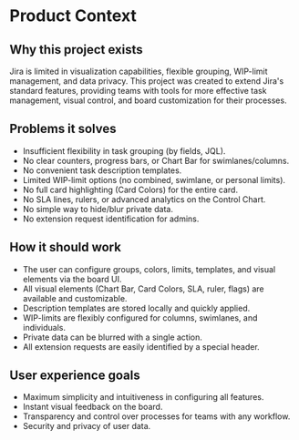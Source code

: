 # Product Context

## Why this project exists
Jira is limited in visualization capabilities, flexible grouping, WIP-limit management, and data privacy. This project was created to extend Jira's standard features, providing teams with tools for more effective task management, visual control, and board customization for their processes.

## Problems it solves
- Insufficient flexibility in task grouping (by fields, JQL).
- No clear counters, progress bars, or Chart Bar for swimlanes/columns.
- No convenient task description templates.
- Limited WIP-limit options (no combined, swimlane, or personal limits).
- No full card highlighting (Card Colors) for the entire card.
- No SLA lines, rulers, or advanced analytics on the Control Chart.
- No simple way to hide/blur private data.
- No extension request identification for admins.

## How it should work
- The user can configure groups, colors, limits, templates, and visual elements via the board UI.
- All visual elements (Chart Bar, Card Colors, SLA, ruler, flags) are available and customizable.
- Description templates are stored locally and quickly applied.
- WIP-limits are flexibly configured for columns, swimlanes, and individuals.
- Private data can be blurred with a single action.
- All extension requests are easily identified by a special header.

## User experience goals
- Maximum simplicity and intuitiveness in configuring all features.
- Instant visual feedback on the board.
- Transparency and control over processes for teams with any workflow.
- Security and privacy of user data.
